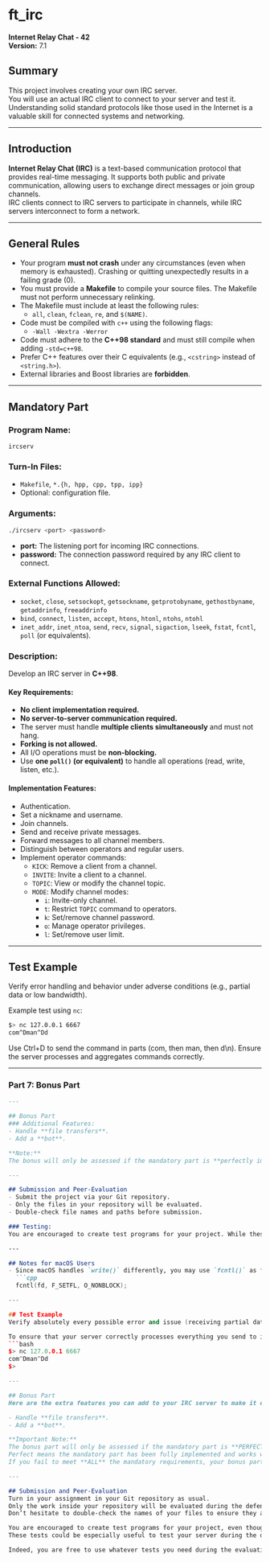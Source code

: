 # ft_irc
**Internet Relay Chat - 42**  
**Version:** 7.1  

## Summary
This project involves creating your own IRC server.  
You will use an actual IRC client to connect to your server and test it.  
Understanding solid standard protocols like those used in the Internet is a valuable skill for connected systems and networking.

---

## Introduction
**Internet Relay Chat (IRC)** is a text-based communication protocol that provides real-time messaging. It supports both public and private communication, allowing users to exchange direct messages or join group channels.  
IRC clients connect to IRC servers to participate in channels, while IRC servers interconnect to form a network.

---

## General Rules
- Your program **must not crash** under any circumstances (even when memory is exhausted). Crashing or quitting unexpectedly results in a failing grade (0).
- You must provide a **Makefile** to compile your source files. The Makefile must not perform unnecessary relinking.
- The Makefile must include at least the following rules:
  - `all`, `clean`, `fclean`, `re`, and `$(NAME)`.
- Code must be compiled with `c++` using the following flags:
  - `-Wall -Wextra -Werror`
- Code must adhere to the **C++98 standard** and must still compile when adding `-std=c++98`.
- Prefer C++ features over their C equivalents (e.g., `<cstring>` instead of `<string.h>`).
- External libraries and Boost libraries are **forbidden**.

---

## Mandatory Part
### **Program Name:**  
`ircserv`

### **Turn-In Files:**  
- `Makefile`, `*.{h, hpp, cpp, tpp, ipp}`
- Optional: configuration file.

### **Arguments:**  
```bash
./ircserv <port> <password>
```
- **port:** The listening port for incoming IRC connections.  
- **password:** The connection password required by any IRC client to connect.

### **External Functions Allowed:**
- `socket`, `close`, `setsockopt`, `getsockname`, `getprotobyname`, `gethostbyname`, `getaddrinfo`, `freeaddrinfo`
- `bind`, `connect`, `listen`, `accept`, `htons`, `htonl`, `ntohs`, `ntohl`
- `inet_addr`, `inet_ntoa`, `send`, `recv`, `signal`, `sigaction`, `lseek`, `fstat`, `fcntl`, `poll` (or equivalents).

### **Description:**  
Develop an IRC server in **C++98**.

#### Key Requirements:
- **No client implementation required.**
- **No server-to-server communication required.**
- The server must handle **multiple clients simultaneously** and must not hang.
- **Forking is not allowed.**
- All I/O operations must be **non-blocking.**
- Use **one `poll()` (or equivalent)** to handle all operations (read, write, listen, etc.).

#### Implementation Features:
- Authentication.
- Set a nickname and username.
- Join channels.
- Send and receive private messages.
- Forward messages to all channel members.
- Distinguish between operators and regular users.
- Implement operator commands:
  - `KICK`: Remove a client from a channel.
  - `INVITE`: Invite a client to a channel.
  - `TOPIC`: View or modify the channel topic.
  - `MODE`: Modify channel modes:
    - `i`: Invite-only channel.
    - `t`: Restrict `TOPIC` command to operators.
    - `k`: Set/remove channel password.
    - `o`: Manage operator privileges.
    - `l`: Set/remove user limit.

---

## Test Example
Verify error handling and behavior under adverse conditions (e.g., partial data or low bandwidth).

Example test using `nc`:
```bash
$> nc 127.0.0.1 6667
com^Dman^Dd
```

Use Ctrl+D to send the command in parts (com, then man, then d\n). Ensure the server processes and aggregates commands correctly.

---

### **Part 7: Bonus Part**

```markdown
---

## Bonus Part
### Additional Features:
- Handle **file transfers**.
- Add a **bot**.

**Note:**  
The bonus will only be assessed if the mandatory part is **perfectly implemented**. A perfect implementation means all mandatory requirements are met without any malfunctions.

---

## Submission and Peer-Evaluation
- Submit the project via your Git repository.  
- Only the files in your repository will be evaluated.  
- Double-check file names and paths before submission.

### Testing:
You are encouraged to create test programs for your project. While these tests are not graded, they are invaluable for validating your implementation during defense and peer evaluation.

---

## Notes for macOS Users
- Since macOS handles `write()` differently, you may use `fcntl()` as follows:
  ```cpp
  fcntl(fd, F_SETFL, O_NONBLOCK);

---

## Test Example
Verify absolutely every possible error and issue (receiving partial data, low bandwidth, and so forth).

To ensure that your server correctly processes everything you send to it, the following simple test using `nc` can be done:
```bash
$> nc 127.0.0.1 6667
com^Dman^Dd
$>
```

```markdown
---

## Bonus Part
Here are the extra features you can add to your IRC server to make it even more like an actual IRC server:

- Handle **file transfers**.
- Add a **bot**.

**Important Note:**  
The bonus part will only be assessed if the mandatory part is **PERFECT**.
Perfect means the mandatory part has been fully implemented and works without any malfunctions.
If you fail to meet **ALL** the mandatory requirements, your bonus part will not be evaluated.

---

## Submission and Peer-Evaluation
Turn in your assignment in your Git repository as usual.  
Only the work inside your repository will be evaluated during the defense.  
Don’t hesitate to double-check the names of your files to ensure they are correct.

You are encouraged to create test programs for your project, even though they won’t be submitted and won’t be graded.  
These tests could be especially useful to test your server during the defense or for evaluating a peer’s project if you have to assess another `ft_irc` implementation one day.

Indeed, you are free to use whatever tests you need during the evaluation process.
